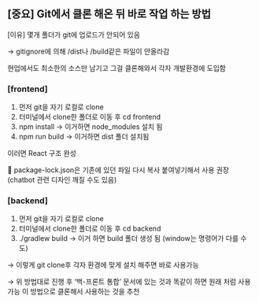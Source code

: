 ## [중요] Git에서 클론 해온 뒤 바로 작업 하는 방법

[이유] 몇개 폴더가 git에 업로드가 안되어 있음

→ gitignore에 의해 /dist나 /build같은 파일이 안올라감

현업에서도 최소한의 소스만 남기고 그걸 클론해와서 각자 개발환경에 도입함

### [frontend]

1. 먼저 git을 자기 로컬로 clone
2. 터미널에서 clone한 폴더로 이동 후 cd frontend
3. npm install → 이거하면 node_modules 설치 됨
4. npm run build → 이거하면 dist 폴더 설치됨

이러면 React 구조 완성

📌 package-lock.json은 기존에 있던 파일 다시 복사 붙여넣기해서 사용 권장 (chatbot 관련 디자인 깨질 수도 있음)

### [backend]

1. 먼저 git을 자기 로컬로 clone
2. 터미널에서 clone한 폴더로 이동 후 cd backend
3. ./gradlew build → 이거 하면 build 폴더 생성 됨 (window는 명령어가 다를 수도)

→ 이렇게 git clone후 각자 환경에 맞게 설치 해주면 바로 사용가능

→ 위 방법대로 진행 후 ‘백-프론트 통합’ 문서에 있는 것과 똑같이 하면 원래 처럼 사용 가능 이 방법으로 클론해서 사용하는 것을 추천
